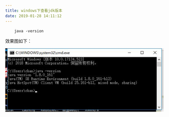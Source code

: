 ```yaml
---
title: windows下查看jdk版本
date: 2019-01-28 14:11:12
---
```


```
	java -version
```

效果图如下：

![](windows-jdk/20190128141256.jpg)